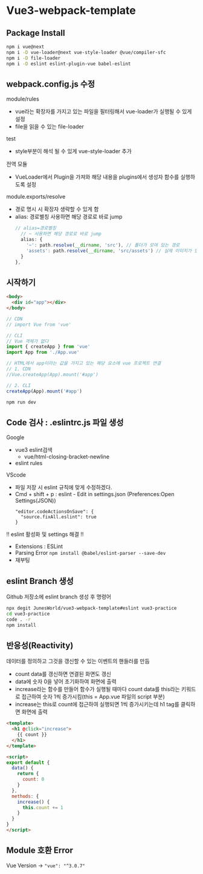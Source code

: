 # Vue3-webpack-template

## Package Install

```bash
npm i vue@next
npm i -D vue-loader@next vue-style-loader @vue/compiler-sfc
npm i -D file-loader
npm i -D eslint eslint-plugin-vue babel-eslint
```

## webpack.config.js 수정

module/rules
- vue라는 확장자를 가지고 있는 파일을 필터링해서 vue-loader가 실행될 수 있게 설정
- file을 읽을 수 있는 file-loader

test
- style부분이 해석 될 수 있게 vue-style-loader 추가

전역 모듈
- VueLoader에서 Plugin을 가져와 해당 내용을 plugins에서 생성자 함수를 실행하도록 설정

module.exports/resolve
- 경로 명시 시 확장자 생략할 수 있게 함
- alias: 경로별칭 사용하면 해당 경로로 바로 jump
  ```Javascript
  // alias=경로별칭
    // ~ 사용하면 해당 경로로 바로 jump
    alias: {
      '~': path.resolve(__dirname, 'src'), // 폴더가 모여 있는 경로
      'assets': path.resolve(__dirname, 'src/assets') // 실제 이미지가 있는 경로
    }
  },
  ```

## 시작하기

```HTML
<body>
  <div id="app"></div>
</body>
```

```Javascript
// CDN
// import Vue from 'vue'

// CLI
// Vue 객체가 없다
import { createApp } from 'vue'
import App from './App.vue'

// HTML에서 app이라는 값을 가지고 있는 해당 요소에 vue 프로젝트 연결
// 1. CDN
//Vue.createApp(App).mount('#app')

// 2. CLI
createApp(App).mount('#app')
```

```bash
npm run dev
```

## Code 검사 : .eslintrc.js 파일 생성

Google 
- vue3 eslint검색 
  - vue/html-closing-bracket-newline</br>
- eslint rules

VScode
- 파일 저장 시 eslint 규칙에 맞게 수정하겠다.
- Cmd + shift + p : eslint - Edit in settings.json (Preferences:Open Settings(JSON))
  ```JS
  "editor.codeActionsOnSave": {
    "source.fixAll.eslint": true
  }
  ```

!! eslint 활성화 및 settings 해결 !!
- Extensions : ESLint 
- Parsing Error
  ```npm install @babel/eslint-parser --save-dev```
- 재부팅

## eslint Branch 생성

Github 저장소에 eslint branch 생성 후 명령어 

```bash
npx degit JunesWorld/vue3-webpack-template#eslint vue3-practice
cd vue3-practice
code . -r
npm install
```

## 반응성(Reactivity)

데이터를 정의하고 그것을 갱신할 수 있는 이벤트의 핸들러를 만듬

- count data를 갱신하면 연결된 화면도 갱신
- data에 숫자 0을 넣어 초기화하여 화면에 출력
- increase라는 함수를 만들어 함수가 실행될 때마다 count data를 this라는 키워드로 접근하여 숫자 1씩 증가시킴(this = App.vue 파일의 script 부분)
- increase는 this로 count에 접근하여 실행되면 1씩 증가시키는데 h1 tag를 클릭하면 화면에 출력


```html
<template>
  <h1 @click="increase">
    {{ count }}
  </h1>
</template>

<script>
export default {
  data() {
    return {
      count: 0
    }
  },
  methods: {
    increase() {
      this.count += 1
    }
  }
}
</script>
```


## Module 호환 Error

Vue Version -> ```"vue": "^3.0.7"```
